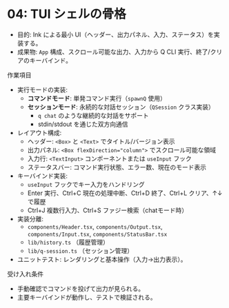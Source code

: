 # 04: TUI シェルの骨格

- 目的: Ink による最小 UI（ヘッダー、出力パネル、入力、ステータス）を実装する。
- 成果物: `App` 構成、スクロール可能な出力、入力から Q CLI 実行、終了/クリアのキーバインド。

作業項目
- 実行モードの実装:
  - **コマンドモード**: 単発コマンド実行（`spawnQ` 使用）
  - **セッションモード**: 永続的な対話セッション（`QSession` クラス実装）
    - `q chat` のような継続的な対話をサポート
    - stdin/stdout を通じた双方向通信
- レイアウト構成:
  - ヘッダー: `<Box>` と `<Text>` でタイトル/バージョン表示
  - 出力パネル: `<Box flexDirection="column">` でスクロール可能な領域
  - 入力行: `<TextInput>` コンポーネントまたは `useInput` フック
  - ステータスバー: コマンド実行状態、エラー数、現在のモード表示
- キーバインド実装:
  - `useInput` フックでキー入力をハンドリング
  - Enter 実行、Ctrl+C 現在の処理中断、Ctrl+D 終了、Ctrl+L クリア、↑↓ で履歴
  - Ctrl+J 複数行入力、Ctrl+S ファジー検索（chatモード時）
- 実装分離:
  - `components/Header.tsx`, `components/Output.tsx`, `components/Input.tsx`, `components/StatusBar.tsx`
  - `lib/history.ts` （履歴管理）
  - `lib/q-session.ts` （セッション管理）
- ユニットテスト: レンダリングと基本操作（入力→出力表示）。

受け入れ条件
- 手動確認でコマンドを投げて出力が見られる。
- 主要キーバインドが動作し、テストで検証される。
